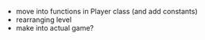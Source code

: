 - move into functions in Player class (and add constants)
- rearranging level
- make into actual game?